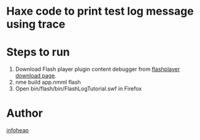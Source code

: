 Haxe code to print test log message using trace
===============================================


# Steps to run
1. Download Flash player plugin content debugger from
   [flashplayer download page](http://www.adobe.com/support/flashplayer/downloads.html).
2. nme build app.nmml flash
3. Open bin/flash/bin/FlashLogTutorial.swf in Firefox


# Author
[infoheap](http://infoheap.com/)
